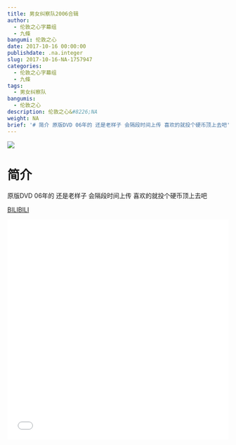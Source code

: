 ```yaml
---
title: 男女纠察队2006合辑
author:
  - 伦敦之心字幕组
  - 九條
bangumi: 伦敦之心
date: 2017-10-16 00:00:00
publishdate: .na.integer
slug: 2017-10-16-NA-1757947
categories:
  - 伦敦之心字幕组
  - 九條
tags:
  - 男女纠察队
bangumis:
  - 伦敦之心
description: 伦敦之心&#8226;NA
weight: NA
brief: '# 简介 原版DVD 06年的 还是老样子 会隔段时间上传 喜欢的就投个硬币顶上去吧'
---
```


![](https://i.imgur.com/DEa1AMu.jpg)

# 简介  
原版DVD 06年的 还是老样子 会隔段时间上传 喜欢的就投个硬币顶上去吧

  [BILIBILI](https://www.bilibili.com/video/av1757947/)


<div class="vcontainer">  <iframe class='video' src="//www.bilibili.com/blackboard/player.html?aid=1757947" width="100%" height="500" frameborder="0" allowfullscreen="allowfullscreen"></iframe></div>
